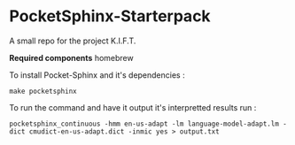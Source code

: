 # PocketSphinx-Starterpack
A small repo for the project K.I.F.T.

**Required components**
homebrew

To install Pocket-Sphinx and it's dependencies :
```
make pocketsphinx
```
To run the command and have it output it's interpretted results run :
```
pocketsphinx_continuous -hmm en-us-adapt -lm language-model-adapt.lm -dict cmudict-en-us-adapt.dict -inmic yes > output.txt
```